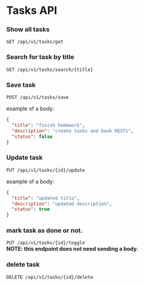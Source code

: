 


# Tasks API

###  Show all tasks
`GET /api/v1/tasks/get`

### Search for task by title
`GET /api/v1/tasks/search/{title}`

### Save task
`POST /api/v1/tasks/save` <br />

example of a body:

```json
{
  "title": "finish homework",
  "description": "create tasks and bank RESTs",
  "status": false
}
```

### Update task
`PUT /api/v1/tasks/{id}/update` <br />

example of a body:
```JSON
{
  "title": "updated title",
  "description": "updated description",
  "status": true
}
```

### mark task as done or not.
`PUT /api/v1/tasks/{id}/toggle` <br />
**NOTE: this endpoint does not need sending a body.**


### delete task
`DELETE /api/v1/tasks/{id}/delete`



